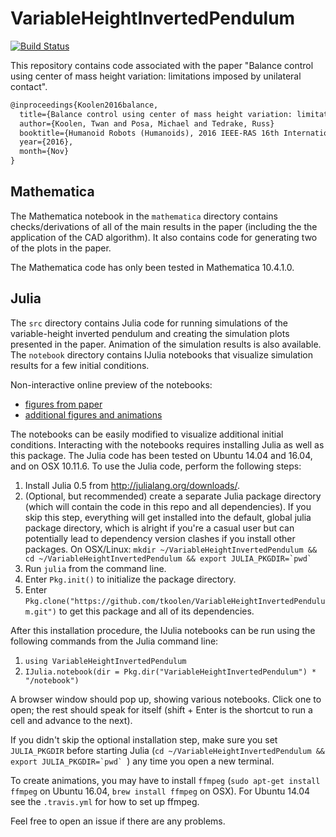 # VariableHeightInvertedPendulum
[![Build Status](https://travis-ci.org/tkoolen/VariableHeightInvertedPendulum.svg?branch=master)](https://travis-ci.org/tkoolen/VariableHeightInvertedPendulum)

This repository contains code associated with the paper "Balance control using center of mass height variation: limitations imposed by unilateral contact".

```tex
@inproceedings{Koolen2016balance,
  title={Balance control using center of mass height variation: limitations imposed by unilateral contact},
  author={Koolen, Twan and Posa, Michael and Tedrake, Russ}
  booktitle={Humanoid Robots (Humanoids), 2016 IEEE-RAS 16th International Conference on, accepted},
  year={2016},
  month={Nov}
}

```

## Mathematica
The Mathematica notebook in the `mathematica` directory contains checks/derivations of all of the main results in the paper (including the the application of the CAD algorithm). It also contains code for generating two of the plots in the paper.

The Mathematica code has only been tested in Mathematica 10.4.1.0.

## Julia
The `src` directory contains Julia code for running simulations of the variable-height inverted pendulum and creating the simulation plots presented in the paper. Animation of the simulation results is also available. The `notebook` directory contains IJulia notebooks that visualize simulation results for a few initial conditions. 

Non-interactive online preview of the notebooks:
* [figures from paper](http://nbviewer.jupyter.org/github/tkoolen/VariableHeightInvertedPendulum/blob/master/notebook/PaperFigures.ipynb)
* [additional figures and animations](http://nbviewer.jupyter.org/github/tkoolen/VariableHeightInvertedPendulum/blob/master/notebook/AdditionalFiguresAndAnimations.ipynb)

The notebooks can be easily modified to visualize additional initial conditions. Interacting with the notebooks requires installing Julia as well as this package. The Julia code has been tested on Ubuntu 14.04 and 16.04, and on OSX 10.11.6. To use the Julia code, perform the following steps:

1. Install Julia 0.5 from http://julialang.org/downloads/.
1. (Optional, but recommended) create a separate Julia package directory (which will contain the code in this repo and all dependencies). If you skip this step, everything will get installed into the default, global julia package directory, which is alright if you're a casual user but can potentially lead to dependency version clashes if you install other packages. On OSX/Linux:
``mkdir ~/VariableHeightInvertedPendulum && cd ~/VariableHeightInvertedPendulum && export JULIA_PKGDIR=`pwd` `` 
1. Run `julia` from the command line.
1. Enter `Pkg.init()` to initialize the package directory.
1. Enter `Pkg.clone("https://github.com/tkoolen/VariableHeightInvertedPendulum.git")` to get this package and all of its dependencies.

After this installation procedure, the IJulia notebooks can be run using the following commands from the Julia command line:

1. `using VariableHeightInvertedPendulum`
1. `IJulia.notebook(dir = Pkg.dir("VariableHeightInvertedPendulum") * "/notebook")`

A browser window should pop up, showing various notebooks. Click one to open; the rest should speak for itself (shift + Enter is the shortcut to run a cell and advance to the next).

If you didn't skip the optional installation step, make sure you set `JULIA_PKGDIR` before starting Julia (``cd ~/VariableHeightInvertedPendulum && export JULIA_PKGDIR=`pwd` ``) any time you open a new terminal.

To create animations, you may have to install `ffmpeg` (`sudo apt-get install ffmpeg` on Ubuntu 16.04, `brew install ffmpeg` on OSX). For Ubuntu 14.04 see the `.travis.yml` for how to set up ffmpeg.

Feel free to open an issue if there are any problems.

